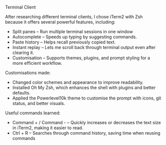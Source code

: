 Terminal Client

After researching different terminal clients, I chose iTerm2 with Zsh because it offers several powerful features, including:
* Split panes – Run multiple terminal sessions in one window
* Autocomplete – Speeds up typing by suggesting commands.
* Paste history – Helps recall previously copied text.
* Instant replay – Lets me scroll back through terminal output even after clearing it.
* Customisation – Supports themes, plugins, and prompt styling for a more efficient workflow.

Customisations made:
* Changed color schemes and appearance to improve readability.
* Installed Oh My Zsh, which enhances the shell with plugins and better defaults.
* Applied the Powerlevel10k theme to customise the prompt with icons, git status, and better visuals.

Useful commands learned:
* Command + / Command - – Quickly increases or decreases the text size in iTerm2, making it easier to read.
* Ctrl + R – Searches through command history, saving time when reusing commands
